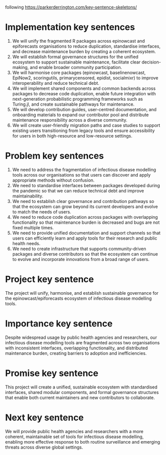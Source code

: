 following https://parkerderrington.com/key-sentence-skeletons/

# Implementation key sentences

1. We will unify the fragmented R packages across epinowcast and epiforecasts organisations to reduce duplication, standardise interfaces, and decrease maintenance burden by creating a coherent ecosystem.
2. We will establish formal governance structures for the unified ecosystem to support sustainable maintenance, facilitate clear decision-making, and enable broader community participation.
3. We will harmonise core packages (epinowcast, baselinenowcast, EpiNow2, scoringutils, primarycensored, epidist, socialmixr) to improve interoperability and reduce technical debt.
4. We will implement shared components and common backends across packages to decrease code duplication, enable future integration with next-generation probabilistic programming frameworks such as Turing.jl, and create sustainable pathways for maintenance.
5. We will develop contribution guides, user-centred documentation, and onboarding materials to expand our contributor pool and distribute maintenance responsibility across a diverse community.
6. We will create user-friendly migration paths and case studies to support existing users transitioning from legacy tools and ensure accessibility for users in both high-resource and low-resource settings.

# Problem key sentences

1. We need to address the fragmentation of infectious disease modelling tools across our organisations so that users can discover and apply appropriate methods without confusion.
2. We need to standardise interfaces between packages developed during the pandemic so that we can reduce technical debt and improve maintainability.
3. We need to establish clear governance and contribution pathways so that the ecosystem can grow beyond its current developers and evolve to match the needs of users.
4. We need to reduce code duplication across packages with overlapping functionality so that maintenance burden is decreased and bugs are not fixed multiple times.
5. We need to provide unified documentation and support channels so that users can efficiently learn and apply tools for their research and public health needs.
6. We need to create infrastructure that supports community-driven packages and diverse contributors so that the ecosystem can continue to evolve and incorporate innovations from a broad range of users.

# Project key sentence

The project will unify, harmonise, and establish sustainable governance for the epinowcast/epiforecasts ecosystem of infectious disease modelling tools.

# Importance key sentence

Despite widespread usage by public health agencies and researchers, our infectious disease modelling tools are fragmented across two organisations with inconsistent interfaces, overlapping functionality, and distributed maintenance burden, creating barriers to adoption and inefficiencies.

# Promise key sentence

This project will create a unified, sustainable ecosystem with standardised interfaces, shared modular components, and formal governance structures that enable both current maintainers and new contributors to collaborate.

# Next key sentence

We will provide public health agencies and researchers with a more coherent, maintainable set of tools for infectious disease modelling, enabling more effective response to both routine surveillance and emerging threats across diverse global settings.